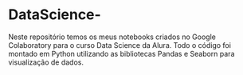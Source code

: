# DataScience-
Neste repositório temos os meus notebooks criados no Google Colaboratory para o curso Data Science da Alura. 
Todo o código foi montado em Python utilizando as bibliotecas Pandas e Seaborn para visualização de dados. 
